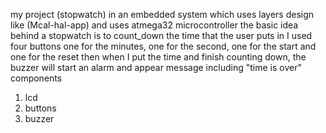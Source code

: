 my project (stopwatch) in an embedded system
which uses layers design like (Mcal-hal-app) and uses atmega32 microcontroller
the basic idea behind a stopwatch is to count_down the time that the user puts in
I used four buttons one for the minutes, one for the second, one for the start
and one for the reset
then when I put the time and finish counting down, the buzzer will start an alarm and appear message including "time is over"
components
1. lcd
2. buttons
3. buzzer
